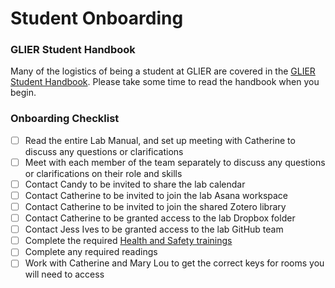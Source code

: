 # Student Onboarding

### GLIER Student Handbook
Many of the logistics of being a student at GLIER are covered in the [GLIER Student Handbook](http://www1.uwindsor.ca/glier/glier-graduate-student-handbook). Please take some time to read the handbook when you begin.

### Onboarding Checklist
- [ ]	Read the entire Lab Manual, and set up meeting with Catherine to discuss any questions or clarifications
- [ ] Meet with each member of the team separately to discuss any questions or clarifications on their role and skills
- [ ]	Contact Candy to be invited to share the lab calendar
- [ ]	Contact Catherine to be invited to join the lab Asana workspace
- [ ]	Contact Catherine to be invited to join the shared Zotero library
- [ ]	Contact Catherine to be granted access to the lab Dropbox folder
- [ ]	Contact Jess Ives to be granted access to the lab GitHub team
- [ ]	Complete the required [Health and Safety trainings](http://www1.uwindsor.ca/hr/system/files/CTR-FS-Aug%202015.pdf)
- [ ]	Complete any required readings 
- [ ]	Work with Catherine and Mary Lou to get the correct keys for rooms you will need to access
